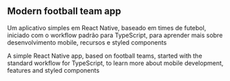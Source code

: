 ## Modern football team app

Um aplicativo simples em React Native, baseado em times de futebol, iniciado com o workflow padrão para TypeScript, para aprender mais sobre desenvolvimento mobile, recursos e styled components

A simple React Native app, based on football teams, started with the standard workflow for TypeScript, to learn more about mobile development, features and styled components
